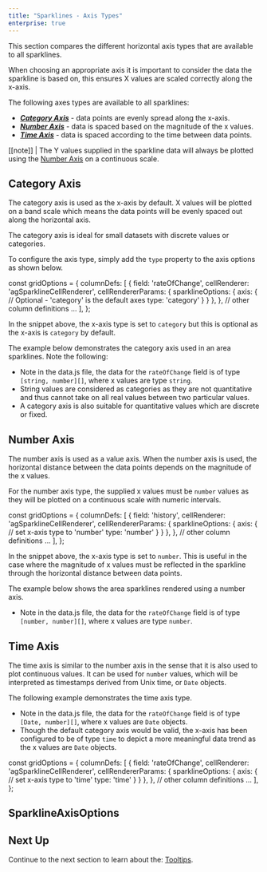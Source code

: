 ```yaml
---
title: "Sparklines - Axis Types"
enterprise: true
---
```


This section compares the different horizontal axis types that are available to all sparklines.

When choosing an appropriate axis it is important to consider the data the sparkline is based on, this ensures X values
are scaled correctly along the x-axis.

The following axes types are available to all sparklines:

- ***[Category Axis](/sparklines-axis-types/#category-axis)*** - data points are evenly spread along the x-axis.
- ***[Number Axis](/sparklines-axis-types/#number-axis)*** - data is spaced based on the magnitude of the x values.
- ***[Time Axis](/sparklines-axis-types/#time-axis)*** - data is spaced according to the time between data points.

[[note]]
| The Y values supplied in the sparkline data will always be plotted using the [Number Axis](/sparklines-axis-types/#number-axis) on a continuous scale.

## Category Axis

The category axis is used as the x-axis by default. X values will be plotted on a band scale which means the data points
will be evenly spaced out along the horizontal axis.

The category axis is ideal for small datasets with discrete values or categories.

To configure the axis type, simply add the `type` property to the axis options as shown below.

<snippet>
const gridOptions = {
    columnDefs: [
        {
            field: 'rateOfChange',
            cellRenderer: 'agSparklineCellRenderer',
            cellRendererParams: {
                sparklineOptions: {
                    axis: {
                        // Optional - 'category' is the default axes
                        type: 'category'
                    }
                }
            },
        },
        // other column definitions ...
    ],
};
</snippet>

In the snippet above, the x-axis type is set to `category` but this is optional as the x-axis is `category` by default.

The example below demonstrates the category axis used in an area sparklines. Note the following:

- Note in the data.js file, the data for the `rateOfChange` field is of type `[string, number][]`, where x values are type `string`.
- String values are considered as categories as they are not quantitative and thus cannot take on all real values between two particular values.
- A category axis is also suitable for quantitative values which are discrete or fixed.

<grid-example title='Sparkline Category Axis' name='sparkline-category-axis' type='generated' options='{ "enterprise": true, "exampleHeight": 585, "modules": ["clientside", "sparklines"] }'></grid-example>

## Number Axis

The number axis is used as a value axis. When the number axis is used, the horizontal distance between the data points depends on the magnitude of the x values.

For the number axis type, the supplied x values must be `number` values as they will be plotted on a continuous scale with numeric intervals.

<snippet>
const gridOptions = {
    columnDefs: [
        {
            field: 'history',
            cellRenderer: 'agSparklineCellRenderer',
            cellRendererParams: {
                sparklineOptions: {
                    axis: {
                        // set x-axis type to 'number'
                        type: 'number'
                    }
                }
            },
        },
        // other column definitions ...
    ],
};
</snippet>

In the snippet above, the x-axis type is set to `number`. This is useful in the case where the magnitude of x values must be reflected in the sparkline through the horizontal distance between data points.

The example below shows the area sparklines rendered using a number axis.

- Note in the data.js file, the data for the `rateOfChange` field is of type `[number, number][]`, where x values are type `number`.

<grid-example title='Sparkline Number Axis' name='sparkline-number-axis' type='generated' options='{ "enterprise": true, "exampleHeight": 585, "modules": ["clientside", "sparklines"] }'></grid-example>

## Time Axis

The time axis is similar to the number axis in the sense that it is also used to plot continuous values. It can be used
for `number` values, which will be interpreted as timestamps derived from Unix time, or `Date` objects.

The following example demonstrates the time axis type.

- Note in the data.js file, the data for the `rateOfChange` field is of type `[Date, number][]`, where x values are `Date` objects.
- Though the default category axis would be valid, the x-axis has been configured to be of type `time` to depict a more meaningful data trend as the х values are `Date` objects.

<snippet>
const gridOptions = {
    columnDefs: [
        {
            field: 'rateOfChange',
            cellRenderer: 'agSparklineCellRenderer',
            cellRendererParams: {
                sparklineOptions: {
                    axis: {
                        // set x-axis type to 'time'
                        type: 'time'
                    }
                }
            },
        },
        // other column definitions ...
    ],
};
</snippet>

<grid-example title='Sparkline Time Axis' name='sparkline-time-axis' type='generated' options='{ "enterprise": true, "exampleHeight": 585, "modules": ["clientside", "sparklines"] }'></grid-example>

## SparklineAxisOptions

<interface-documentation interfaceName='SparklineAxisOptions' ></interface-documentation>

## Next Up

Continue to the next section to learn about the: [Tooltips](/sparklines-tooltips/).
